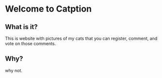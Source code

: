 # Welcome to Catption
## What is it?
This is website with pictures of my cats that you can register, comment, and vote on those comments.
## Why?
why not.
